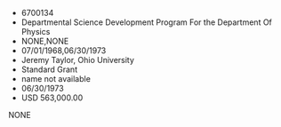 * 6700134
* Departmental Science Development Program For the Department Of Physics
* NONE,NONE
* 07/01/1968,06/30/1973
* Jeremy Taylor, Ohio University
* Standard Grant
* name not available
* 06/30/1973
* USD 563,000.00

NONE